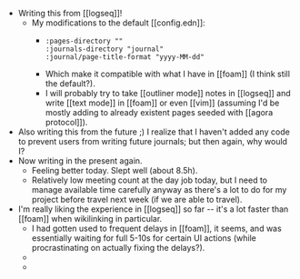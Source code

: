 - Writing this from [[logseq]]!
	- My modifications to the default [[config.edn]]:
		- ```
		  :pages-directory ""
		  :journals-directory "journal"
		  :journal/page-title-format "yyyy-MM-dd"
		  ```
		- Which make it compatible with what I have in [[foam]] (I think still the default?).
		- I will probably try to take [[outliner mode]] notes in [[logseq]] and write [[text mode]] in [[foam]] or even [[vim]] (assuming I'd be mostly adding to already existent pages seeded with [[agora protocol]]).
- Also writing this from the future ;) I realize that I haven't added any code to prevent users from writing future journals; but then again, why would I?
- Now writing in the present again.
	- Feeling better today. Slept well (about 8.5h).
	- Relatively low meeting count at the day job today, but I need to manage available time carefully anyway as there's a lot to do for my project before travel next week (if we are able to travel).
- I'm really liking the experience in [[logseq]] so far -- it's a lot faster than [[foam]] when wikilinking in particular.
	- I had gotten used to frequent delays in [[foam]], it seems, and was essentially waiting for full 5-10s for certain UI actions (while procrastinating on actually fixing the delays?).
	-
	-
